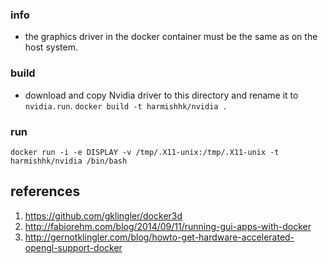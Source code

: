 
### info
- the graphics driver in the docker container must be the same as on the host system.

### build
- download and copy Nvidia driver to this directory and rename it to ```nvidia.run```.
```docker build -t harmishhk/nvidia .```

### run
```docker run -i -e DISPLAY -v /tmp/.X11-unix:/tmp/.X11-unix -t harmishhk/nvidia /bin/bash```

## references
1. https://github.com/gklingler/docker3d
2. http://fabiorehm.com/blog/2014/09/11/running-gui-apps-with-docker
3. http://gernotklingler.com/blog/howto-get-hardware-accelerated-opengl-support-docker
